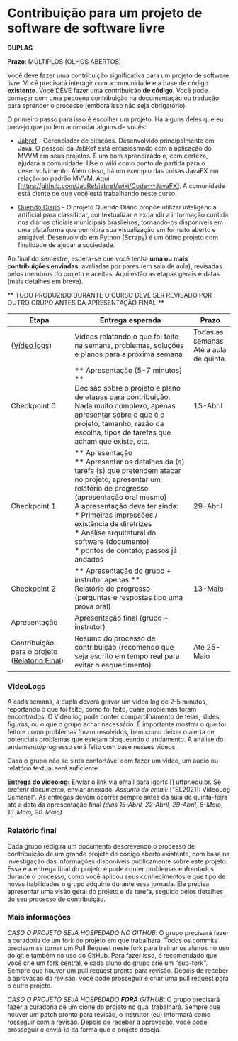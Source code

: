 # Contribuição para um projeto de software de software livre

**DUPLAS**

**Prazo**: MÚLTIPLOS (OLHOS ABERTOS)

Você deve fazer uma contribuição significativa para um projeto de software livre. Você precisará interagir com a comunidade e a base de código **existente**. Você DEVE fazer uma contribuição **de código**. Você pode começar com uma pequena contribuição na documentação ou tradução para aprender o processo (embora isso não seja obrigatório).

O primeiro passo para isso é escolher um projeto. Há alguns deles que eu prevejo que podem acomodar alguns de vocês:

* [Jabref](http://www.github.com/Jabref/Jabref) - Gerenciador de citações. Desenvolvido principalmente em Java. O pessoal da JabRef está entusiasmado com a aplicação do MVVM em seus projetos. É um bom aprendizado e, com certeza, ajudará a comunidade. Use o wiki como ponto de partida para o desenvolvimento. Além disso, há um exemplo das coisas JavaFX em relação ao padrão MVVM. Aqui [https://github.com/JabRef/jabref/wiki/Code---JavaFX]. A comunidade está ciente de que você está trabalhando neste curso.

* [Querido Diario](https://github.com/okfn-brasil/querido-diario) -  O projeto Querido Diário propõe utilizar inteligência artificial para classificar, contextualizar e expandir a informação contida nos diários oficiais municipais brasileiros, tornando-os disponíveis em uma plataforma que permitirá sua visualização em formato aberto e amigável. Desenvolvido em Python (Scrapy) é um ótimo projeto com finalidade de ajudar a sociedade.

Ao final do semestre, espera-se que você tenha **uma ou mais contribuições enviadas**, avaliadas por pares (em sala de aula), revisadas pelos membros do projeto e aceitas. Aqui estão as etapas gerais e datas (mais detalhes em breve).

** TUDO PRODUZIDO DURANTE O CURSO DEVE SER REVISADO POR OUTRO GRUPO ANTES DA APRESENTAÇÃO FINAL **

| Etapa | Entrega esperada | Prazo
| ------|------------------|-------|
| ([Vídeo logs](#VideoLogs))| Videos relatando o que foi feito na semana, problemas, soluções e planos para a próxima semana| Todas as semanas <br> Até a aula de quinta|
| Checkpoint 0 | ** Apresentação (5-7 minutos) ** <br> Decisão sobre o projeto e plano de etapas para contribuição. Nada muito complexo, apenas apresentar sobre o que é o projeto, tamanho, razão da escolha, tipos de tarefas que acham que existe, etc. | 15-Abril |
| Checkpoint 1 | ** Apresentação <br> ** Apresentar os detalhes da (s) tarefa (s) que pretendem atacar no projeto; apresentar um relatório de progresso (apresentação oral mesmo) <br> A apresentação deve ter ainda: <br> * Primeiras impressões / existência de diretrizes <br> * Análise arquitetural do software (documento) <br> * pontos de contato; passos já andados | 29-Abril |
| Checkpoint 2 | ** Apresentação do grupo + instrutor apenas ** <br> Relatório de progresso (perguntas e respostas tipo uma prova oral) | 13-Maio |
| Apresentação| Apresentação final (grupo + instrutor)|  |
| Contribuição para o projeto ([Relatorio Final](#Relatório-final)) | Resumo do processo de contribuição (recomendo que seja escrito em tempo real para evitar o esquecimento) | Até 25-Maio|


### VideoLogs
A cada semana, a dupla deverá gravar um video log de 2-5 minutos, reportando o que foi feito, como foi feito, quais problemas foram encontrados. O Video log pode conter compartilhamento de telas, slides, figuras, ou o que o grupo achar necessário. É importante mostrar o que foi feito e como problemas foram resolvidos, bem como deixar o alerta de potenciais problemas que estejam bloqueando o andamento. A análise do andamento/progresso será feito com base nesses videos.

Caso o grupo não se sinta confortável com fazer um vídeo, um áudio ou relatório textual será suficiente. 

**Entrega do videolog:** Enviar o link via email para igorfs [] utfpr.edu.br. Se preferir documento, enviar anexado. *Assunto do email:* ["SL2021]: VideoLog Semanal". As entregas devem ocorrer sempre antes da aula de quinta-feira até a data da apresentação final *(dias 15-Abril, 22-Abril, 29-Abril, 6-Maio, 13-Maio, 20-Maio)*



### Relatório final

Cada grupo redigirá um documento descrevendo o processo de contribuição de um grande projeto de código aberto existente, com base na investigação das informações disponíveis publicamente sobre este projeto. Essa é a entrega final do projeto e pode conter problemas enfrentados durante o processo, como você aplicou seus conhecimentos e que tipo de novas habilidades o grupo adquiriu durante essa jornada. Ele precisa apresentar uma visão geral do projeto e da tarefa, seguido pelos detalhes do seu processo de contribuição.


### Mais informações

*CASO O PROJETO SEJA HOSPEDADO NO GITHUB*: O grupo precisará fazer a curadoria de um fork do projeto em que trabalhará. Todos os commits precisam se tornar um Pull Request neste fork para treinar os alunos no uso do git e também no uso do GitHub. Para fazer isso, é recomendado que você crie um fork central, e cada aluno do grupo crie um "sub-fork". Sempre que houver um pull request pronto para revisão. Depois de receber a aprovação da revisão, você pode prosseguir e criar uma  pull request para o outro projeto.

*CASO O PROJETO SEJA HOSPEDADO **FORA** GITHUB*: O grupo precisará fazer a curadoria de um clone do projeto no qual trabalhará. Sempre que houver um patch pronto para revisão, o instrutor (eu) informará como rosseguir com a revisão. Depois de receber a aprovação, você pode prosseguir e enviá-lo da forma que o projeto deseja.
